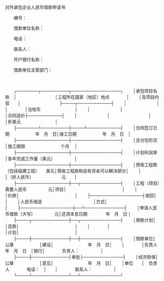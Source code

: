 



对外承包企业人民币借款申请书



 

　　编号：

　　借款单位名称：　　　　　　　　　

　　电话：　　　　　　　　 

　　联系人：

　　开户银行名称：　　　　　　　　　

　　借款单位主管部门：

　　


　　┌───────┬─────────┬────────────────┐
　　│承包项目名称　│　　　　　　　　　│工程所在国家（地区）地点　　　　│
　　│及项目内容　　│　　　　　　　　　├────┬───────────┤
　　│　　　　　　　│　　　　　　　　　│　　　　│当地币　　　　　　　　│
　　│　　　　　　　│　　　　　　　　　│合同造价├───────────┤
　　│　　　　　　　│　　　　　　　　　│　　　　│折美元　　　　　　　　│
　　├───────┴─────────┼────┴───────────┤
　　│合同签订日期　　　　　　年　月　日│竣工日期　　　　　　年　月　日　│
　　├─────────────────┼────────────────┤
　　│总分包形式　　　　　　　　　　　　│施工期限　　　　　　　　 个月　 │
　　├─────────────────┼────────────────┤
　　│计划利润率　　　　　　　　　　　　│各年完成工作量（美元）　　　　　│
　　├─────────────────┼────────────────┤
　　│预收工程款（包括临建工程）　　美元│预收工程款和自有资金可以解决部分│
　　│　　　　　　　　　　　　　　　　　│（折人民币）　　　　　　　元　　│
　　├─────────────────┼──┬─────────────┤
　　│工程（项目）需要人民币　　　　　元│项目│　　　　　　　　　　　　　│
　　│　　　　　　　　　　　　　　　　　│价款│　　　　　　　　　　　　　│
　　├─────────────────┤收回│　　　　　　　　　　　　　│
　　│人民币用途　　　　　　　　　　　　│方式│　　　　　　　　　　　　　│
　　├─────────────────┼──┴─────────────┤
　　│申请人民币借款（大写）　　　　　元│还清本息日期　　　　 年　月　日 │
　　├────┬────────────┼──┬─────────────┤
　　│用款计划│　　　　　　　　　　　　│还款│　　　　　　　　　　　　　│
　　│　　　　│　　　　　　　　　　　　│计划│　　　　　　　　　　　　　│
　　├────┼────────────┼──┼─────────────┤
　　│借款单位│　　　　公章　　　　　　│建设│　　　　　　　　年　月　日│
　　│　　　　│负责人　　　年　月　日　│银行│　　　　负责人：　　　　　│
　　├────┼────────────┤审批├─────────────┤
　　│经济担保│　　　　公章　　　　　　│意见│　　　　　　　　年　月　日│
　　│单位　　│　负责人　　　　电话：　│　　│　　　　联系人：　　　　　│
　　└────┴────────────┴──┴─────────────┘
　　
　　


　　